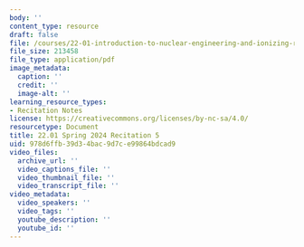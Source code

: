 ```yaml
---
body: ''
content_type: resource
draft: false
file: /courses/22-01-introduction-to-nuclear-engineering-and-ionizing-radiation-spring-2024/mit22_01_s24_rec5.pdf
file_size: 213458
file_type: application/pdf
image_metadata:
  caption: ''
  credit: ''
  image-alt: ''
learning_resource_types:
- Recitation Notes
license: https://creativecommons.org/licenses/by-nc-sa/4.0/
resourcetype: Document
title: 22.01 Spring 2024 Recitation 5
uid: 978d6ffb-39d3-4bac-9d7c-e99864bdcad9
video_files:
  archive_url: ''
  video_captions_file: ''
  video_thumbnail_file: ''
  video_transcript_file: ''
video_metadata:
  video_speakers: ''
  video_tags: ''
  youtube_description: ''
  youtube_id: ''
---
```

